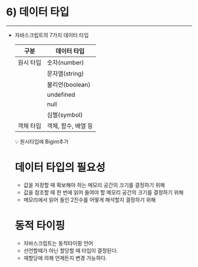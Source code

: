 # 6) 데이터 타입

---

- 자바스크립트의 7가지 데이터 타입
    
    
    | 구분 | 데이터 타입 |
    | --- | --- |
    | 원시 타입 | 숫자(number) |
    |  | 문자열(string) |
    |  | 불리언(boolean) |
    |  | undefined |
    |  | null |
    |  | 심벌(symbol) |
    | 객체 타입 | 객체, 함수, 배열 등 |
    
    <aside>
    💡 원시타입에 Bigint추가
    
    </aside>
    
    # 데이터 타입의 필요성
    
    - 값을 저장할 때 확보해야 하는 메모리 공간의 크기를 결정하기 위해
    - 값을 참조할 때 한 번에 읽어 들여야 할 메모리 공간의 크기를 결정하기 위해
    - 메모리에서 읽어 들인 2진수를 어떻게 해석할지 결정하기 위해
    
    # 동적 타이핑
    
    - 자바스크립트는 동적타이핑 언어
    - 선언할때가 아닌 할당할 때 타입이 결정된다.
    - 재할당에 의해 언제든지 변경 가능하다.